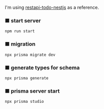 I'm using [restapi-todo-nestjs](https://github.com/GomaGoma676/restapi-todo-nestjs/tree/main) as a reference.

### ■ start server

```
npm run start
```

### ■ migration

```
npx prisma migrate dev
```

### ■ generate types for schema

```
npx prisma generate
```

### ■ prisma server start

```
npx prisma studio
```
